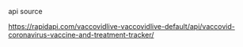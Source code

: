 api source 

https://rapidapi.com/vaccovidlive-vaccovidlive-default/api/vaccovid-coronavirus-vaccine-and-treatment-tracker/